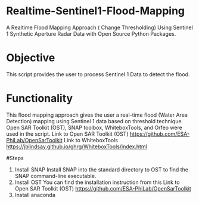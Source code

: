 # Realtime-Sentinel1-Flood-Mapping
A Realtime Flood Mapping Approach ( Change Thresholding) Using Sentinel 1 Synthetic Aperture Radar Data with Open Source Python Packages.

# Objective 
This script provides the user to process Sentinel 1 Data to detect the flood. 

# Functionality
This flood mapping approach gives the user a real-time flood (Water Area Detection) mapping using Sentinel 1 data based on threshold technique.
Open SAR Toolkit (OST), SNAP toolbox, WhiteboxTools, and Orfeo were used in the script.
Link to Open SAR Toolkit (OST)
https://github.com/ESA-PhiLab/OpenSarToolkit 
Link to WhiteboxTools
https://jblindsay.github.io/ghrg/WhiteboxTools/index.html

#Steps
1. Install SNAP
Install SNAP into the standard directory to OST to find the SNAP command-line executable. 
2. Install OST
You can find the installation instruction from this Link to Open SAR Toolkit (OST)
https://github.com/ESA-PhiLab/OpenSarToolkit 
3. Install anaconda
